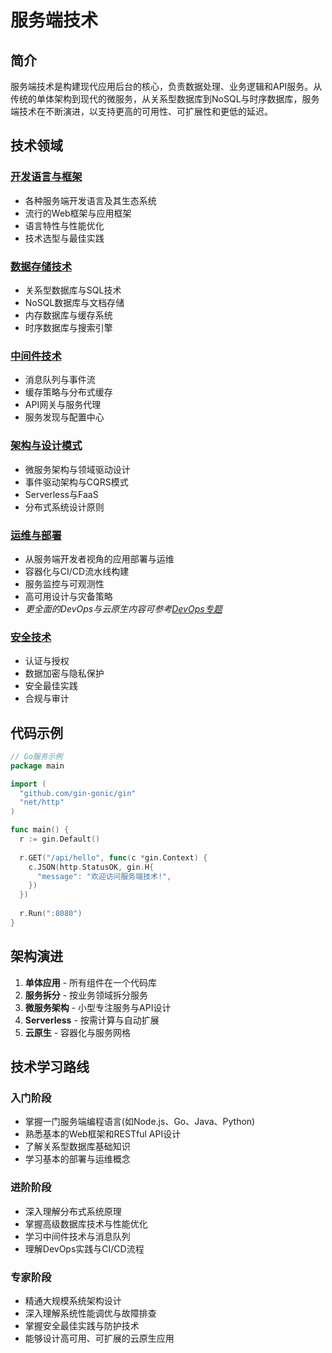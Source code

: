 # 服务端技术

## 简介

服务端技术是构建现代应用后台的核心，负责数据处理、业务逻辑和API服务。从传统的单体架构到现代的微服务，从关系型数据库到NoSQL与时序数据库，服务端技术在不断演进，以支持更高的可用性、可扩展性和更低的延迟。

## 技术领域

### [开发语言与框架](./开发语言与框架/index.md)
- 各种服务端开发语言及其生态系统
- 流行的Web框架与应用框架
- 语言特性与性能优化
- 技术选型与最佳实践

### [数据存储技术](./数据存储技术/index.md)
- 关系型数据库与SQL技术
- NoSQL数据库与文档存储
- 内存数据库与缓存系统
- 时序数据库与搜索引擎

### [中间件技术](./中间件技术/index.md)
- 消息队列与事件流
- 缓存策略与分布式缓存
- API网关与服务代理
- 服务发现与配置中心

### [架构与设计模式](./架构与设计模式/index.md)
- 微服务架构与领域驱动设计
- 事件驱动架构与CQRS模式
- Serverless与FaaS
- 分布式系统设计原则

### [运维与部署](./运维与部署/index.md)
- 从服务端开发者视角的应用部署与运维
- 容器化与CI/CD流水线构建
- 服务监控与可观测性
- 高可用设计与灾备策略
- *更全面的DevOps与云原生内容可参考[DevOps专题](/devops/)*

### [安全技术](./安全技术/index.md)
- 认证与授权
- 数据加密与隐私保护
- 安全最佳实践
- 合规与审计

## 代码示例

```go
// Go服务示例
package main

import (
  "github.com/gin-gonic/gin"
  "net/http"
)

func main() {
  r := gin.Default()
  
  r.GET("/api/hello", func(c *gin.Context) {
    c.JSON(http.StatusOK, gin.H{
      "message": "欢迎访问服务端技术!",
    })
  })
  
  r.Run(":8080")
}
```

## 架构演进

1. **单体应用** - 所有组件在一个代码库
2. **服务拆分** - 按业务领域拆分服务
3. **微服务架构** - 小型专注服务与API设计
4. **Serverless** - 按需计算与自动扩展
5. **云原生** - 容器化与服务网格

## 技术学习路线

### 入门阶段
- 掌握一门服务端编程语言(如Node.js、Go、Java、Python)
- 熟悉基本的Web框架和RESTful API设计
- 了解关系型数据库基础知识
- 学习基本的部署与运维概念

### 进阶阶段
- 深入理解分布式系统原理
- 掌握高级数据库技术与性能优化
- 学习中间件技术与消息队列
- 理解DevOps实践与CI/CD流程

### 专家阶段
- 精通大规模系统架构设计
- 深入理解系统性能调优与故障排查
- 掌握安全最佳实践与防护技术
- 能够设计高可用、可扩展的云原生应用 
